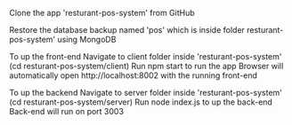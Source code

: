 Clone the app 'resturant-pos-system' from GitHub

Restore the database backup named 'pos' which is inside folder resturant-pos-system' using MongoDB

To up the front-end
Navigate to client folder inside 'resturant-pos-system' (cd resturant-pos-system/client)
Run npm start to  run the app
Browser will automatically open http://localhost:8002 with the running front-end

To up the backend
Navigate to server folder inside 'resturant-pos-system' (cd resturant-pos-system/server)
Run node index.js to up the back-end
Back-end will run on port 3003
